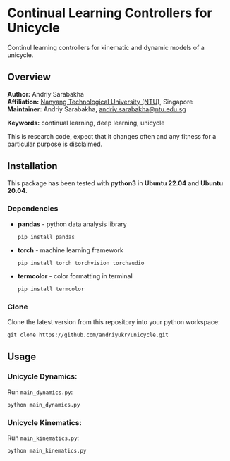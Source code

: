 # Continual Learning Controllers for Unicycle

Continul learning controllers for kinematic and dynamic models of a unicycle.

## Overview

**Author:** Andriy Sarabakha<br />
**Affiliation:** [Nanyang Technological University (NTU)](https://www.ntu.edu.sg), Singapore<br />
**Maintainer:** Andriy Sarabakha, andriy.sarabakha@ntu.edu.sg

**Keywords:** continual learning, deep learning, unicycle

This is research code, expect that it changes often and any fitness for a particular purpose is disclaimed.

## Installation

This package has been tested with **python3** in **Ubuntu 22.04** and **Ubuntu 20.04**.

### Dependencies

- **pandas** - python data analysis library
  
      pip install pandas

- **torch** - machine learning framework
  
      pip install torch torchvision torchaudio

- **termcolor** - color formatting in terminal
  
      pip install termcolor

### Clone

Clone the latest version from this repository into your python workspace:

    git clone https://github.com/andriyukr/unicycle.git

## Usage

### Unicycle Dynamics:

Run `main_dynamics.py`:

    python main_dynamics.py

### Unicycle Kinematics:

Run `main_kinematics.py`:

    python main_kinematics.py
  
<!--- ### Demonstration Video

https://github.com/andriyukr/anafi_autonomy/assets/5682865/d29c227a-b389-4c62-a23b-3e2a12b1a5fe --->

